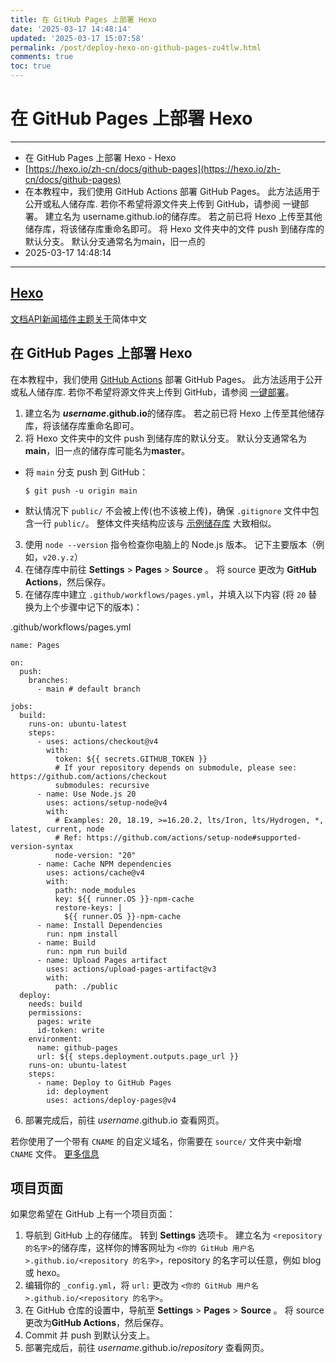 ```yaml
---
title: 在 GitHub Pages 上部署 Hexo
date: '2025-03-17 14:48:14'
updated: '2025-03-17 15:07:58'
permalink: /post/deploy-hexo-on-github-pages-zu4tlw.html
comments: true
toc: true
---
```




# 在 GitHub Pages 上部署 Hexo

---

* 在 GitHub Pages 上部署 Hexo - Hexo
* [https://hexo.io/zh-cn/docs/github-pages](https://hexo.io/zh-cn/docs/github-pages)
* 在本教程中，我们使用 GitHub Actions 部署 GitHub Pages。 此方法适用于公开或私人储存库. 若你不希望将源文件夹上传到 GitHub，请参阅 一键部署。  建立名为 username.github.io的储存库。 若之前已将 Hexo 上传至其他储存库，将该储存库重命名即可。 将 Hexo 文件夹中的文件 push 到储存库的默认分支。 默认分支通常名为main，旧一点的
* 2025-03-17 14:48:14

---

## [Hexo](https://hexo.io/zh-cn/)

[文档](https://hexo.io/zh-cn/docs/)​[API](https://hexo.io/zh-cn/api/)​[新闻](https://hexo.io/news/)​[插件](https://hexo.io/plugins/)​[主题](https://hexo.io/themes/)​[关于](https://hexo.io/about/)简体中文

## 在 GitHub Pages 上部署 Hexo

在本教程中，我们使用 [GitHub Actions](https://docs.github.com/zh/actions) 部署 GitHub Pages。 此方法适用于公开或私人储存库. 若你不希望将源文件夹上传到 GitHub，请参阅 [一键部署](https://hexo.io/zh-cn/docs/github-pages#%E4%B8%80%E9%94%AE%E9%83%A8%E7%BD%B2)。

1. 建立名为 ***username***​ **.github.io**的储存库。 若之前已将 Hexo 上传至其他储存库，将该储存库重命名即可。
2. 将 Hexo 文件夹中的文件 push 到储存库的默认分支。 默认分支通常名为​**main**​，旧一点的储存库可能名为​**master**​。

* 将 `main`​ 分支 push 到 GitHub：

  ```
  $ git push -u origin main
  ```
* 默认情况下 `public/`​ 不会被上传(也不该被上传)，确保 `.gitignore`​ 文件中包含一行 `public/`​。 整体文件夹结构应该与 [示例储存库](https://github.com/hexojs/hexo-starter) 大致相似。

3. 使用 `node --version`​ 指令检查你电脑上的 Node.js 版本。 记下主要版本（例如，`v20.y.z`​）
4. 在储存库中前往 **Settings** \> **Pages** \> **Source** 。 将 source 更改为 ​**GitHub Actions**​，然后保存。
5. 在储存库中建立 `.github/workflows/pages.yml`​，并填入以下内容 (将 `20`​ 替换为上个步骤中记下的版本)：

.github/workflows/pages.yml

```
name: Pages

on:
  push:
    branches:
      - main # default branch

jobs:
  build:
    runs-on: ubuntu-latest
    steps:
      - uses: actions/checkout@v4
        with:
          token: ${{ secrets.GITHUB_TOKEN }}
          # If your repository depends on submodule, please see: https://github.com/actions/checkout
          submodules: recursive
      - name: Use Node.js 20
        uses: actions/setup-node@v4
        with:
          # Examples: 20, 18.19, >=16.20.2, lts/Iron, lts/Hydrogen, *, latest, current, node
          # Ref: https://github.com/actions/setup-node#supported-version-syntax
          node-version: "20"
      - name: Cache NPM dependencies
        uses: actions/cache@v4
        with:
          path: node_modules
          key: ${{ runner.OS }}-npm-cache
          restore-keys: |
            ${{ runner.OS }}-npm-cache
      - name: Install Dependencies
        run: npm install
      - name: Build
        run: npm run build
      - name: Upload Pages artifact
        uses: actions/upload-pages-artifact@v3
        with:
          path: ./public
  deploy:
    needs: build
    permissions:
      pages: write
      id-token: write
    environment:
      name: github-pages
      url: ${{ steps.deployment.outputs.page_url }}
    runs-on: ubuntu-latest
    steps:
      - name: Deploy to GitHub Pages
        id: deployment
        uses: actions/deploy-pages@v4
```

6. 部署完成后，前往 ​*username*​.github.io 查看网页。

若你使用了一个带有 `CNAME`​ 的自定义域名，你需要在 `source/`​ 文件夹中新增 `CNAME`​ 文件。 [更多信息](https://docs.github.com/zh/pages/configuring-a-custom-domain-for-your-github-pages-site/managing-a-custom-domain-for-your-github-pages-site)

## 项目页面

如果您希望在 GitHub 上有一个项目页面：

1. 导航到 GitHub 上的存储库。 转到 **Settings** 选项卡。 建立名为 `<repository 的名字>`​ 的储存库，这样你的博客网址为 `<你的 GitHub 用户名>.github.io/<repository 的名字>`​，repository 的名字可以任意，例如 blog 或 hexo。
2. 编辑你的 `_config.yml`​，将 `url:`​ 更改为 `<你的 GitHub 用户名>.github.io/<repository 的名字>`​。
3. 在 GitHub 仓库的设置中，导航至 **Settings** \> **Pages** \> **Source** 。 将 source 更改为 ​**GitHub Actions**​，然后保存。
4. Commit 并 push 到默认分支上。
5. 部署完成后，前往 ​*username*​.github.io/*repository* 查看网页。
